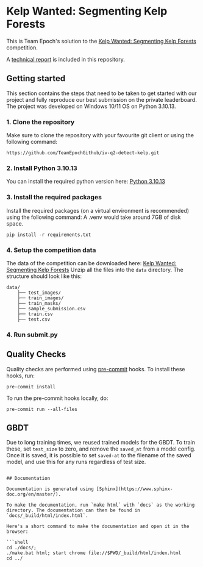 # Kelp Wanted: Segmenting Kelp Forests

This is Team Epoch's solution to
the [Kelp Wanted: Segmenting Kelp Forests](https://www.drivendata.org/competitions/255/kelp-forest-segmentation/)
competition.

A [technical report](Detect_Kelp___Technical_Report.pdf) is included in this repository.

## Getting started

This section contains the steps that need to be taken to get started with our project and fully reproduce our best
submission on the private leaderboard. The project was developed on Windows 10/11 OS on Python 3.10.13.

### 1. Clone the repository

Make sure to clone the repository with your favourite git client or using the following command:

```shell
https://github.com/TeamEpochGithub/iv-q2-detect-kelp.git
```

### 2. Install Python 3.10.13

You can install the required python version here: [Python 3.10.13](https://github.com/adang1345/PythonWindows/blob/master/3.10.13/python-3.10.13-amd64-full.exe)


### 3. Install the required packages

Install the required packages (on a virtual environment is recommended) using the following command:
A .venv would take around 7GB of disk space.

```shell
pip install -r requirements.txt
```

### 4. Setup the competition data

The data of the competition can be downloaded here: [Kelp Wanted: Segmenting Kelp Forests](https://www.drivendata.org/competitions/255/kelp-forest-segmentation/data/)
Unzip all the files into the `data` directory.
The structure should look like this:

```shell
data/
    ├── test_images/
    ├── train_images/
    ├── train_masks/
    ├── sample_submission.csv
    ├── train.csv
    ├── test.csv
```

### 4. Run submit.py



## Quality Checks

Quality checks are performed using [pre-commit](https://pre-commit.com/) hooks. To install these hooks, run:

```shell
pre-commit install
```

To run the pre-commit hooks locally, do:

```shell
pre-commit run --all-files
```

## GBDT

Due to long training times, we reused trained models for the GBDT. To train these, set `test_size` to zero, and remove
the `saved_at` from a model config.
Once it is saved, it is possible to set `saved-at` to the filename of the saved model, and use this for any runs
regardless of test size.

```shell

## Documentation

Documentation is generated using [Sphinx](https://www.sphinx-doc.org/en/master/).

To make the documentation, run `make html` with `docs` as the working directory. The documentation can then be found in `docs/_build/html/index.html`.

Here's a short command to make the documentation and open it in the browser:

```shell
cd ./docs/;
./make.bat html; start chrome file://$PWD/_build/html/index.html
cd ../
```
